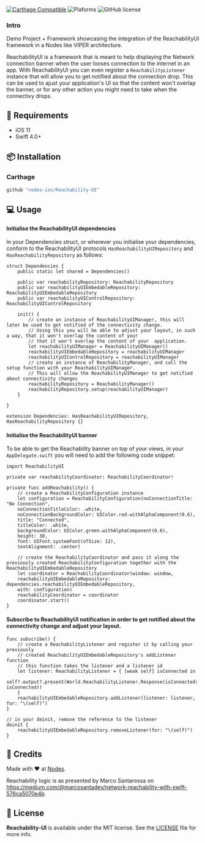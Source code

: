 [![Carthage Compatible](https://img.shields.io/badge/carthage-compatible-4BC51D.svg?style=flat)](https://github.com/Carthage/Carthage)
![Plaforms](https://img.shields.io/badge/platforms-iOS%20-lightgrey.svg)
![GitHub license](https://img.shields.io/badge/license-MIT-blue.svg)

### Intro

Demo Project + Framework showcasing the integration of the ReachabilityUI framework in a Nodes like VIPER architecture.

ReachabilityUI is a framework that is meant to help displaying the Network connection banner when the user looses connection to the internet in an app.
With ReachabilityUI you can even register a `ReachabilityListener` instance that will allow you to get notified about the connection drop. This can be used to ajust your application's UI so that the content won't overlap the banner, or for any other action you might need to take when the connectivy drops.

## 📝 Requirements

- iOS 11
- Swift 4.0+

## 📦 Installation

### Carthage 
~~~bash
github "nodes-ios/Reachability-UI"
~~~

## 💻 Usage

#### Initialise the ReachabilityUI dependencies

In your Dependencies struct, or wherever you initialise your dependencies, conform to the ReachabilityUI protocols `HasReachabilityUIRepository` and `HasReachabilityRepository` as follows: 

```
struct Dependencies {
    public static let shared = Dependencies()

    public var reachabilityRepository: ReachabilityRepository
    public var reachabilityUIEmbedableRepository: ReachabilityUIEmbedableRepository
    public var reachabilityUIControlRepository: ReachabilityUIControlRepository

    init() {
        // create an instance of ReachabilityUIManager, this will later be used to get notified of the connectivity change.    
        // Using this you will be able to adjust your layout, in such a way, that it won't overlap the content of your 
        // that it won't overlap the content of your  application.
        let reachabilityUIManager = ReachabilityUIManager()
        reachabilityUIEmbedableRepository = reachabilityUIManager
        reachabilityUIControlRepository = reachabilityUIManager
        // create an instance of ReachabilityManager, and call the setup function with your ReachabilityUIManager.
        // This will allow the ReachabilityUIManager to get notified about connectivity changes
        reachabilityRepository = ReachabilityManager()
        reachabilityRepository.setup(reachabilityUIManager)
    }

}

extension Dependencies: HasReachabilityUIRepository, HasReachabilityRepository {}
```

#### Initialise the ReachabilityUI banner 

To be able to get the Reachability banner on top of your views, in your `AppDelegate.swift` you will need to add the following code snippet: 

```
import ReachabilityUI

private var reachabilityCoordinator: ReachabilityCoordinator!

private func addReachability() {
    // create a ReachabilityConfiguration instance  
    let configuration = ReachabilityConfiguration(noConnectionTitle: "No Connection",
    noConnectionTitleColor: .white,
    noConnectionBackgroundColor: UIColor.red.withAlphaComponent(0.6),
    title: "Connected",
    titleColor: .white,
    backgroundColor: UIColor.green.withAlphaComponent(0.6),
    height: 30,
    font: UIFont.systemFont(ofSize: 12),
    textAlignment: .center)
    
    // create the ReachabilityCoordinator and pass it along the previously created ReachabilityConfiguration together with the ReachabilityUIEmbedableRepository
    let coordinator = ReachabilityCoordinator(window: window,
    reachabilityUIEmbedableRepository: dependencies.reachabilityUIEmbedableRepository,
    with: configuration)
    reachabilityCoordinator = coordinator
    coordinator.start()
}
```

#### Subscribe to ReachabilityUI notification in order to get notified about the connectivity change and adjust your layout. 

```
func subscribe() {
    // create a ReachabilityListener and register it by calling your previously
    // created ReachabilityUIEmbedableRepository's addListener function 
    // this function takes the listener and a listener id
    let listener: ReachabilityListener = { [weak self] isConnected in
    self?.output?.present(World.ReachabilityListener.Response(isConnected: isConnected))
    }
    reachabilityUIEmbedableRepository.addListener(listener: listener, for: "\(self)")
}

// in your deinit, remove the reference to the listener
deinit {
    reachabilityUIEmbedableRepository.removeListener(for: "\(self)")
}
```

## 👥 Credits
Made with ❤️ at [Nodes](http://nodesagency.com).

Reachability logic is as presented by Marco Santarossa on https://medium.com/@marcosantadev/network-reachability-with-swift-576ca5070e4b

## 📄 License
**Reachability-UI** is available under the MIT license. See the [LICENSE](https://github.com/nodes-ios/Serpent/blob/master/LICENSE) file for more info.
